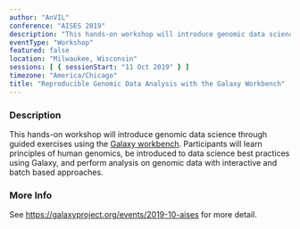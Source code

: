```yaml
---
author: "AnVIL"
conference: "AISES 2019"
description: "This hands-on workshop will introduce genomic data science through guided exercises using the Galaxy workbench."
eventType: "Workshop"
featured: false
location: "Milwaukee, Wisconsin"
sessions: [ { sessionStart: "11 Oct 2019" } ]
timezone: "America/Chicago"
title: "Reproducible Genomic Data Analysis with the Galaxy Workbench"
---
```


<event-hero></event-hero>

### Description

This hands-on workshop will introduce genomic data science through guided exercises using
the [Galaxy workbench](<https://galaxyproject.org>). Participants will learn principles of human genomics, be introduced
to data science best practices using Galaxy, and perform analysis on genomic data with interactive and batch based
approaches.

### More Info

See https://galaxyproject.org/events/2019-10-aises for more detail.
